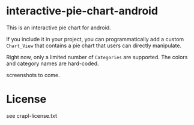 # interactive-pie-chart-android

This is an interactive pie chart for android.

If you include it in your project, you can programmatically add a custom
`Chart_View` that contains a pie chart that users can directly manipulate.

Right now, only a limited number of `Categories` are supported. The colors and
category names are hard-coded.

screenshots to come.


# License
see crapl-license.txt
